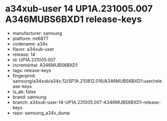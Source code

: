 # a34xub-user 14 UP1A.231005.007 A346MUBS6BXD1 release-keys
- manufacturer: samsung
- platform: mt6877
- codename: a34x
- flavor: a34xub-user
- release: 14
- id: UP1A.231005.007
- incremental: A346MUBS6BXD1
- tags: release-keys
- fingerprint: samsung/a34xub/a34x:12/SP1A.210812.016/A346MUBS6BXD1:user/release-keys
- is_ab: false
- brand: samsung
- branch: a34xub-user-14-UP1A.231005.007-A346MUBS6BXD1-release-keys
- repo: samsung_a34x_dump
